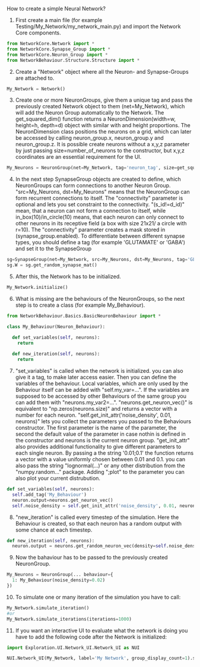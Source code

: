How to create a simple Neural Network?<br>

1. First create a main file (for example Testing/My_Network/my_network_main.py) and import the Network Core components.

```python
from NetworkCore.Network import *
from NetworkCore.Synapse_Group import *
from NetworkCore.Neuron_Group import *
from NetworkBehaviour.Structure.Structure import *
```

2. Create a "Network" object where all the Neuron- and Synapse-Groups are attached to.
```python
My_Network = Network()
```

3. Create one or more NeuronGroups, give them a unique tag and pass the previously created Network object to them (net=My_Network), which will add the Neuron Group automatically to the Network.
The get_squared_dim() function returns a NeuronDimension(width=w, height=h, depth=d) object with similar with and height proportions. 
The NeuronDimension class positions the neurons on a grid, which can later be accessed by calling neuron_group.x, neuron_group.y and neuron_group.z. 
It is possible create neurons without a x,y,z parameter by just passing size=number_of_neurons to the constructor, but x,y,z coordinates are an essential requirement for the UI.

```python
My_Neurons = NeuronGroup(net=My_Network, tag='neuron_tag', size=get_squared_dim(number_of_neurons), behaviour={})
```

4. In the next step SynapseGroup objects are created to define, which NeuronGroups can form connections to another Neuron Group.
"src=My_Neurons, dst=My_Neurons" means that the NeuronGroup can form recurrent connections to itself.
The "connectivity" parameter is optional and lets you set constraint to the connectivity. "(s_id!=d_id)" mean, that a neuron can not form a connection to itself, while in_box(10)/in_circle(10) means, that each neuron can only connect to other neurons in its receptive field (a box with size 21x21/ a circle with r=10).
The "connectivity" parameter creates a mask stored in (synapse_group.enabled).
To differentiate between different synapse types, you should define a tag (for example 'GLUTAMATE' or 'GABA') and set it to the SynapseGroup

```python
sg=SynapseGroup(net=My_Network, src=My_Neurons, dst=My_Neurons, tag='GLUTAMATE,recurrent', connectivity='(s_id!=d_id)*in_box(10)')
sg.W = sg.get_random_synapse_mat()
```

5. After this, the Network has to be initialized.

```python
My_Network.initialize()
```

6. What is missing are the behaviours of the NeuronGroups, so the next step is to create a class (for example My_Behaviour).

```python
from NetworkBehaviour.Basics.BasicNeuronBehaviour import *

class My_Behaviour(Neuron_Behaviour):

  def set_variables(self, neurons):
    return
    
  def new_iteration(self, neurons):
    return
```

7. "set_variables" is called when the network is initialized. you can also give it a tag, to make later access easier. 
Then you can define the variables of the behaviour. 
Local variables, which are only used by the Behaviour itself can be added with "self.my_var=...". 
If the variables are supposed to be accessed by other Behaviours of the same group you can add them with "neurons.my_var2=...".
"neurons.get_neuron_vec()" is equivalent to "np.zeros(neurons.size)" and returns a vector with a number for each neuron.
"self.get_init_attr('noise_density', 0.01, neurons)" lets you collect the parameters you passed to the Behaviours constructor. 
The first parameter is the name of the parameter, the second the default value of the parameter in case nothin is defined in the constructor and neurons is the current neuron group.
"get_init_attr" also provides additional functionality to give different parameters to each single neuron. By passing a the string '0.01;0.1' the function returns a vector with a value uniformly chosen between 0.01 and 0.1. you can also pass the string "lognormal(...)" or any other distribution from the "numpy.random..." package. Adding ";plot" to the parameter you can also plot your current distrubution.

```python
def set_variables(self, neurons):
  self.add_tag('My_Behaviour')
  neuron.output=neurons.get_neuron_vec()
  self.noise_density = self.get_init_attr('noise_density', 0.01, neurons)
```

8. "new_iteration" is called every timestep of the simulation. Here the Behaviour is created, so that each neuron has a random output with some chance at each timestep.

```python
def new_iteration(self, neurons):
  neuron.output = neurons.get_random_neuron_vec(density=self.noise_density)
```

9. Now the bahaviour has to be passed to the previously created NeuronGroup.

```python
My_Neurons = NeuronGroup(... behaviour={
  1: My_Behaviour(noise_density=0.02)
})
```

10. To simulate one or many iteration of the simulation you have to call:

```python
My_Network.simulate_iteration()
#or
My_Network.simulate_iterations(iterations=1000)
```

11. If you want an interactive UI to evaluate what the network is doing you have to add the following code after the Network is initialized:

```python
import Exploration.UI.Network_UI.Network_UI as NUI

NUI.Network_UI(My_Network, label='My Network', group_display_count=1).show()
```
